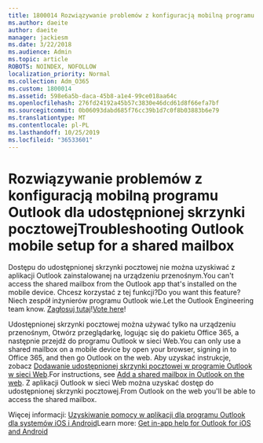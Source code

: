 ```yaml
---
title: 1800014 Rozwiązywanie problemów z konfiguracją mobilną programu Outlook dla udostępnionej skrzynki pocztowej
ms.author: daeite
author: daeite
manager: jackiesm
ms.date: 3/22/2018
ms.audience: Admin
ms.topic: article
ROBOTS: NOINDEX, NOFOLLOW
localization_priority: Normal
ms.collection: Adm_O365
ms.custom: 1800014
ms.assetid: 598e6a5b-daca-45b8-a1e4-99ce018aa64c
ms.openlocfilehash: 276fd24192a45b57c3830e46dcd61d8f66efa7bf
ms.sourcegitcommit: 0b06093dabd685f76cc39b1d7c0f8b03883b6e79
ms.translationtype: MT
ms.contentlocale: pl-PL
ms.lasthandoff: 10/25/2019
ms.locfileid: "36533601"
---
```

# <a name="troubleshooting-outlook-mobile-setup-for-a-shared-mailbox"></a><span data-ttu-id="83d86-102">Rozwiązywanie problemów z konfiguracją mobilną programu Outlook dla udostępnionej skrzynki pocztowej</span><span class="sxs-lookup"><span data-stu-id="83d86-102">Troubleshooting Outlook mobile setup for a shared mailbox</span></span>

<span data-ttu-id="83d86-103">Dostępu do udostępnionej skrzynki pocztowej nie można uzyskiwać z aplikacji Outlook zainstalowanej na urządzeniu przenośnym.</span><span class="sxs-lookup"><span data-stu-id="83d86-103">You can't access the shared mailbox from the Outlook app that's installed on the mobile device.</span></span> <span data-ttu-id="83d86-104">Chcesz korzystać z tej funkcji?</span><span class="sxs-lookup"><span data-stu-id="83d86-104">Do you want this feature?</span></span> <span data-ttu-id="83d86-105">Niech zespół inżynierów programu Outlook wie.</span><span class="sxs-lookup"><span data-stu-id="83d86-105">Let the Outlook Engineering team know.</span></span> <span data-ttu-id="83d86-106">[Zagłosuj tutaj](https://go.microsoft.com/fwlink/?linked=862116)!</span><span class="sxs-lookup"><span data-stu-id="83d86-106">[Vote here](https://go.microsoft.com/fwlink/?linked=862116)!</span></span>
  
<span data-ttu-id="83d86-107">Udostępnionej skrzynki pocztowej można używać tylko na urządzeniu przenośnym, Otwórz przeglądarkę, logując się do pakietu Office 365, a następnie przejdź do programu Outlook w sieci Web.</span><span class="sxs-lookup"><span data-stu-id="83d86-107">You can only use a shared mailbox on a mobile device by open your browser, signing in to Office 365, and then go Outlook on the web.</span></span> <span data-ttu-id="83d86-108">Aby uzyskać instrukcje, zobacz [Dodawanie udostępnionej skrzynki pocztowej w programie Outlook w sieci Web](https://support.office.com/article/add-a-shared-mailbox-to-outlook-on-the-web-98b5a90d-4e38-415d-a030-f09a4cd28207).</span><span class="sxs-lookup"><span data-stu-id="83d86-108">For instructions, see [Add a shared mailbox in Outlook on the web](https://support.office.com/article/add-a-shared-mailbox-to-outlook-on-the-web-98b5a90d-4e38-415d-a030-f09a4cd28207).</span></span> <span data-ttu-id="83d86-109">Z aplikacji Outlook w sieci Web można uzyskać dostęp do udostępnionej skrzynki pocztowej.</span><span class="sxs-lookup"><span data-stu-id="83d86-109">From Outlook on the web you'll be able to access the shared mailbox.</span></span>
  
<span data-ttu-id="83d86-110">Więcej informacji: [Uzyskiwanie pomocy w aplikacji dla programu Outlook dla systemów iOS i Android](https://support.office.com/article/Get-in-app-help-for-Outlook-for-iOS-and-Android-218a22d1-9fa5-4889-b689-de1c63493243)</span><span class="sxs-lookup"><span data-stu-id="83d86-110">Learn more: [Get in-app help for Outlook for iOS and Android](https://support.office.com/article/Get-in-app-help-for-Outlook-for-iOS-and-Android-218a22d1-9fa5-4889-b689-de1c63493243)</span></span>
  

